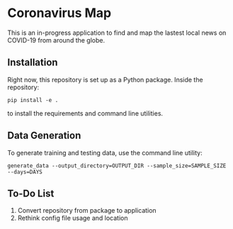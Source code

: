 # Coronavirus Map

This is an in-progress application to find and map the lastest local news on COVID-19 from around the globe.

## Installation

Right now, this repository is set up as a Python package. Inside the repository:
```
pip install -e .
```
to install the requirements and command line utilities.

## Data Generation

To generate training and testing data, use the command line utility:
```
generate_data --output_directory=OUTPUT_DIR --sample_size=SAMPLE_SIZE --days=DAYS
```

## To-Do List
1. Convert repository from package to application
2. Rethink config file usage and location

